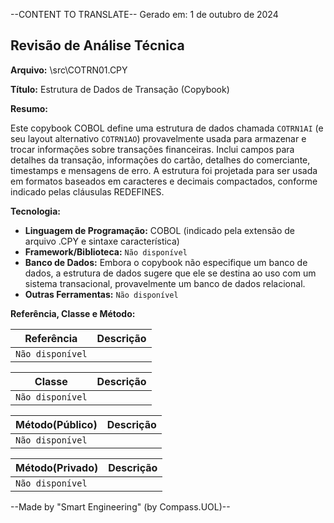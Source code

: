 --CONTENT TO TRANSLATE--
Gerado em: 1 de outubro de 2024

## Revisão de Análise Técnica

**Arquivo:**  \src\COTRN01.CPY

**Título:**  Estrutura de Dados de Transação (Copybook)

**Resumo:** 

Este copybook COBOL define uma estrutura de dados chamada `COTRN1AI` (e seu layout alternativo `COTRN1AO`) provavelmente usada para armazenar e trocar informações sobre transações financeiras. Inclui campos para detalhes da transação, informações do cartão, detalhes do comerciante, timestamps e mensagens de erro. A estrutura foi projetada para ser usada em formatos baseados em caracteres e decimais compactados, conforme indicado pelas cláusulas REDEFINES.

**Tecnologia:**

* **Linguagem de Programação:** COBOL (indicado pela extensão de arquivo .CPY e sintaxe característica)
* **Framework/Biblioteca:** `Não disponível`
* **Banco de Dados:**  Embora o copybook não especifique um banco de dados, a estrutura de dados sugere que ele se destina ao uso com um sistema transacional, provavelmente um banco de dados relacional.
* **Outras Ferramentas:** `Não disponível`

**Referência, Classe e Método:**

| Referência | Descrição |
|---|---|
| `Não disponível` | |

| Classe | Descrição |
|---|---|
| `Não disponível` |  |

| Método(Público) | Descrição |
|---|---|
| `Não disponível` |  | 

| Método(Privado) | Descrição |
|---|---|
| `Não disponível` |  |

--Made by "Smart Engineering" (by Compass.UOL)--
